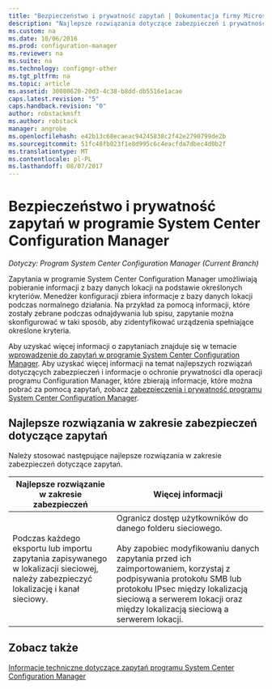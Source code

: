 ```yaml
---
title: "Bezpieczeństwo i prywatność zapytań | Dokumentacja firmy Microsoft"
description: "Najlepsze rozwiązania dotyczące zabezpieczeń i prywatności należy zrozumieć, kiedy można wyszukiwać informacje z bazy danych lokacji."
ms.custom: na
ms.date: 10/06/2016
ms.prod: configuration-manager
ms.reviewer: na
ms.suite: na
ms.technology: configmgr-other
ms.tgt_pltfrm: na
ms.topic: article
ms.assetid: 30080620-20d3-4c38-b8dd-db5516e1acae
caps.latest.revision: "5"
caps.handback.revision: "0"
author: robstackmsft
ms.author: robstack
manager: angrobe
ms.openlocfilehash: e42b13c68ecaeac94245838c2f42e2790799de2b
ms.sourcegitcommit: 51fc48fb023f1e8d995c6c4eacfda7dbec4d0b2f
ms.translationtype: MT
ms.contentlocale: pl-PL
ms.lasthandoff: 08/07/2017
---
```

# <a name="security-and-privacy-for-queries-in-system-center-configuration-manager"></a>Bezpieczeństwo i prywatność zapytań w programie System Center Configuration Manager

*Dotyczy: Program System Center Configuration Manager (Current Branch)*

Zapytania w programie System Center Configuration Manager umożliwiają pobieranie informacji z bazy danych lokacji na podstawie określonych kryteriów. Menedżer konfiguracji zbiera informacje z bazy danych lokacji podczas normalnego działania. Na przykład za pomocą informacji, które zostały zebrane podczas odnajdywania lub spisu, zapytanie można skonfigurować w taki sposób, aby zidentyfikować urządzenia spełniające określone kryteria.  

 Aby uzyskać więcej informacji o zapytaniach znajduje się w temacie [wprowadzenie do zapytań w programie System Center Configuration Manager](../../../core/servers/manage/introduction-to-queries.md). Aby uzyskać więcej informacji na temat najlepszych rozwiązań dotyczących zabezpieczeń i informacje o ochronie prywatności dla operacji programu Configuration Manager, które zbierają informacje, które można pobrać za pomocą zapytań, zobacz [zabezpieczenia i prywatność programu System Center Configuration Manager](../../../core/plan-design/security/security-and-privacy.md).  

## <a name="security-best-practices-for-queries"></a>Najlepsze rozwiązania w zakresie zabezpieczeń dotyczące zapytań  
 Należy stosować następujące najlepsze rozwiązania w zakresie zabezpieczeń dotyczące zapytań.  

|Najlepsze rozwiązanie w zakresie zabezpieczeń|Więcej informacji|  
|----------------------------|----------------------|  
|Podczas każdego eksportu lub importu zapytania zapisywanego w lokalizacji sieciowej, należy zabezpieczyć lokalizację i kanał sieciowy.|Ogranicz dostęp użytkowników do danego folderu sieciowego.<br /><br /> Aby zapobiec modyfikowaniu danych zapytania przed ich zaimportowaniem, korzystaj z podpisywania protokołu SMB lub protokołu IPsec między lokalizacją sieciową a serwerem lokacji oraz między lokalizacją sieciową a serwerem lokacji.|  

## <a name="see-also"></a>Zobacz także  
 [Informacje techniczne dotyczące zapytań programu System Center Configuration Manager](../../../core/servers/manage/queries-technical-reference.md)
